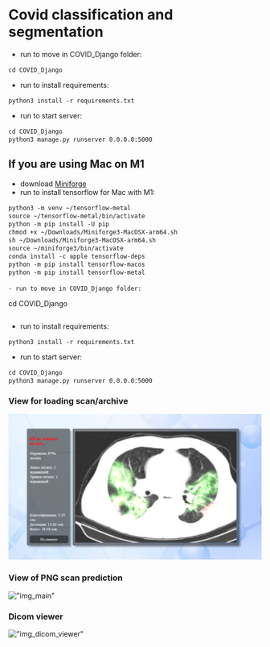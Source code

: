 # Covid classification and segmentation

- run to move in COVID_Django folder:

```
cd COVID_Django
```

- run to install requirements:

```
python3 install -r requirements.txt
```

- run to start server:

```
cd COVID_Django
python3 manage.py runserver 0.0.0.0:5000
```

## If you are using Mac on M1

- download [Miniforge](https://github.com/conda-forge/miniforge/releases/latest/download/Miniforge3-MacOSX-arm64.sh)
- run to install tensorflow for Mac with M1:

```
python3 -m venv ~/tensorflow-metal
source ~/tensorflow-metal/bin/activate
python -m pip install -U pip
chmod +x ~/Downloads/Miniforge3-MacOSX-arm64.sh
sh ~/Downloads/Miniforge3-MacOSX-arm64.sh
source ~/miniforge3/bin/activate
conda install -c apple tensorflow-deps
python -m pip install tensorflow-macos
python -m pip install tensorflow-metal

- run to move in COVID_Django folder:

```
cd COVID_Django
```
```

- run to install requirements:

```
python3 install -r requirements.txt
```

- run to start server:

```
cd COVID_Django
python3 manage.py runserver 0.0.0.0:5000
```

### View for loading scan/archive

!["img"](covid.png)

### View of PNG scan prediction

!["img_main"](covid_main.png)

### Dicom viewer

!["img_dicom_viewer"](dicom_viewer.png)
  
